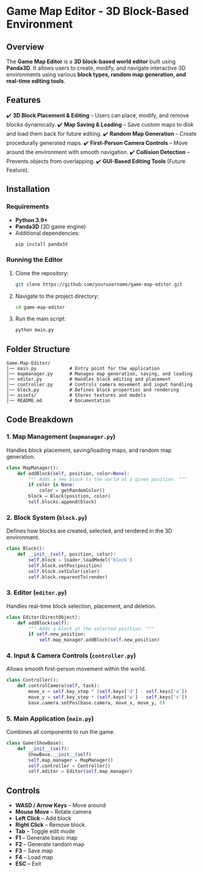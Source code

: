 # Game Map Editor - 3D Block-Based Environment

## Overview
The **Game Map Editor** is a **3D block-based world editor** built using **Panda3D**. It allows users to create, modify, and navigate interactive 3D environments using various **block types, random map generation, and real-time editing tools**.

## Features
✔️ **3D Block Placement & Editing** – Users can place, modify, and remove blocks dynamically.
✔️ **Map Saving & Loading** – Save custom maps to disk and load them back for future editing.
✔️ **Random Map Generation** – Create procedurally generated maps.
✔️ **First-Person Camera Controls** – Move around the environment with smooth navigation.
✔️ **Collision Detection** – Prevents objects from overlapping.
✔️ **GUI-Based Editing Tools** (Future Feature).

## Installation
### Requirements
- **Python 3.9+**
- **Panda3D** (3D game engine)
- Additional dependencies:
  ```sh
  pip install panda3d
  ```
### Running the Editor
1. Clone the repository:
   ```sh
   git clone https://github.com/yourusername/game-map-editor.git
   ```
2. Navigate to the project directory:
   ```sh
   cd game-map-editor
   ```
3. Run the main script:
   ```sh
   python main.py
   ```

## Folder Structure
```
Game-Map-Editor/
│── main.py            # Entry point for the application
│── mapmanager.py      # Manages map generation, saving, and loading
│── editor.py          # Handles block editing and placement
│── controller.py      # Controls camera movement and input handling
│── block.py           # Defines block properties and rendering
│── assets/            # Stores textures and models
│── README.md          # Documentation
```
## Code Breakdown
### **1. Map Management (`mapmanager.py`)**
Handles block placement, saving/loading maps, and random map generation.
```python
class MapManager():
    def addBlock(self, position, color=None):
        """ Adds a new block to the world at a given position. """
        if color is None:
            color = getRandomColor()
        block = Block(position, color)
        self.blocks.append(block)
```
### **2. Block System (`block.py`)**
Defines how blocks are created, selected, and rendered in the 3D environment.
```python
class Block():
    def __init__(self, position, color):
        self.block = loader.loadModel('block')
        self.block.setPos(position)
        self.block.setColor(color)
        self.block.reparentTo(render)
```
### **3. Editor (`editor.py`)**
Handles real-time block selection, placement, and deletion.
```python
class Editor(DirectObject):
    def addBlock(self):
        """ Adds a block at the selected position. """
        if self.new_position:
            self.map_manager.addBlock(self.new_position)
```
### **4. Input & Camera Controls (`controller.py`)**
Allows smooth first-person movement within the world.
```python
class Controller():
    def controlCamera(self, task):
        move_x = self.key_step * (self.keys['d'] - self.keys['a'])
        move_y = self.key_step * (self.keys['w'] - self.keys['s'])
        base.camera.setPos(base.camera, move_x, move_y, 0)
```
### **5. Main Application (`main.py`)**
Combines all components to run the game.
```python
class Game(ShowBase):
    def __init__(self):
        ShowBase.__init__(self)
        self.map_manager = MapManager()
        self.controller = Controller()
        self.editor = Editor(self.map_manager)
```
## Controls
- **WASD / Arrow Keys** – Move around
- **Mouse Move** – Rotate camera
- **Left Click** – Add block
- **Right Click** – Remove block
- **Tab** – Toggle edit mode
- **F1** – Generate basic map
- **F2** – Generate random map
- **F3** – Save map
- **F4** – Load map
- **ESC** – Exit
